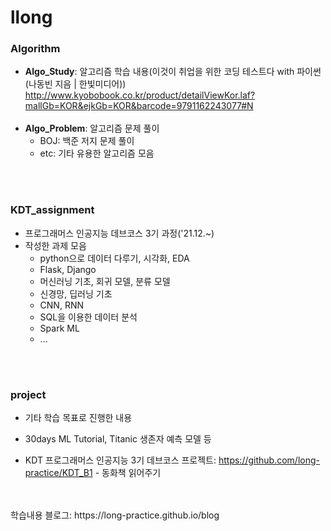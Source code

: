 # llong

### Algorithm
- **Algo_Study**: 알고리즘 학습 내용(이것이 취업을 위한 코딩 테스트다 with 파이썬(나동빈 지음 | 한빛미디어))<br>
  http://www.kyobobook.co.kr/product/detailViewKor.laf?mallGb=KOR&ejkGb=KOR&barcode=9791162243077#N<br>
  <br>
- **Algo_Problem**: 알고리즘 문제 풀이<br>
  - BOJ: 백준 저지 문제 풀이
  - etc: 기타 유용한 알고리즘 모음<br>
<br>
<br>

### KDT_assignment
- 프로그래머스 인공지능 데브코스 3기 과정('21.12.~)
- 작성한 과제 모음
  - python으로 데이터 다루기, 시각화, EDA
  - Flask, Django <br>
  - 머신러닝 기초, 회귀 모델, 분류 모델
  - 신경망, 딥러닝 기초
  - CNN, RNN
  - SQL을 이용한 데이터 분석
  - Spark ML
  - ...
<br>
<br>

### project
- 기타 학습 목표로 진행한 내용
- 30days ML Tutorial, Titanic 생존자 예측 모델 등

- KDT 프로그래머스 인공지능 3기 데브코스 프로젝트: https://github.com/long-practice/KDT_B1 - 동화책 읽어주기 
<br>
<br>
학습내용 블로그: https://long-practice.github.io/blog
